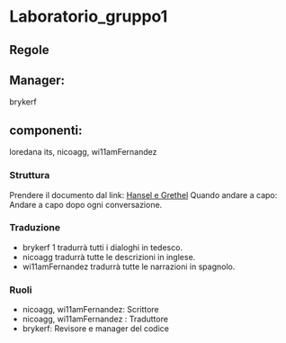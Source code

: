 # Laboratorio_gruppo1

## Regole

## Manager: 
brykerf
## componenti: 
loredana its, nicoagg, wi11amFernandez

### Struttura
Prendere il documento dal link: 
[Hansel e Grethel](https://www.grimmstories.com/it/grimm_fiabe/hansel_e_grethel)
Quando andare a capo: Andare a capo dopo ogni conversazione.

### Traduzione
- brykerf 1 tradurrà tutti i dialoghi in tedesco.
- nicoagg tradurrà tutte le descrizioni in inglese.
- wi11amFernandez tradurrà tutte le narrazioni in spagnolo.

### Ruoli
- nicoagg, wi11amFernandez: Scrittore
- nicoagg, wi11amFernandez : Traduttore
- brykerf: Revisore e manager del codice
